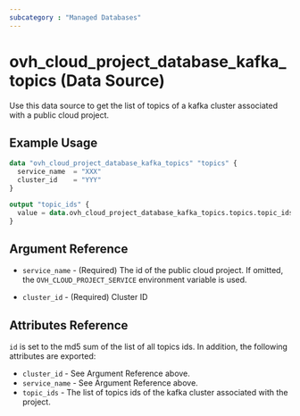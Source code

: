 ```yaml
---
subcategory : "Managed Databases"
---
```


# ovh_cloud_project_database_kafka_topics (Data Source)

Use this data source to get the list of topics of a kafka cluster associated with a public cloud project.

## Example Usage

```terraform
data "ovh_cloud_project_database_kafka_topics" "topics" {
  service_name  = "XXX"
  cluster_id    = "YYY"
}

output "topic_ids" {
  value = data.ovh_cloud_project_database_kafka_topics.topics.topic_ids
}
```

## Argument Reference

* `service_name` - (Required) The id of the public cloud project. If omitted, the `OVH_CLOUD_PROJECT_SERVICE` environment variable is used.

* `cluster_id` - (Required) Cluster ID

## Attributes Reference

`id` is set to the md5 sum of the list of all topics ids. In addition, the following attributes are exported:

* `cluster_id` - See Argument Reference above.
* `service_name` - See Argument Reference above.
* `topic_ids` - The list of topics ids of the kafka cluster associated with the project.
